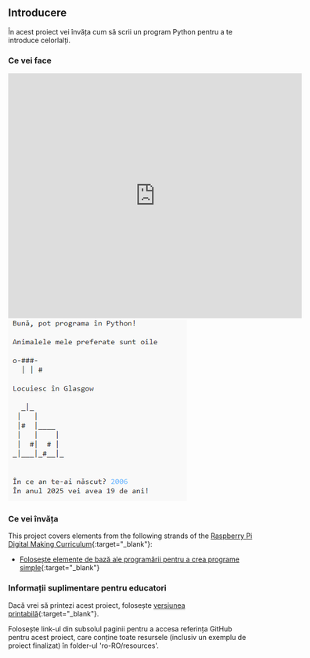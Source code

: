 ## Introducere

În acest proiect vei învăța cum să scrii un program Python pentru a te introduce celorlalți.

### Ce vei face

<div class="trinket">
  <iframe src="https://trinket.io/embed/python/a1f663ae0d?outputOnly=true&start=result" width="600" height="500" frameborder="0" marginwidth="0" marginheight="0" allowfullscreen>
  </iframe>
  <img src="images/me-final.png">
</div>

### Ce vei învăța

This project covers elements from the following strands of the [Raspberry Pi Digital Making Curriculum](https://rpf.io/curriculum){:target="_blank"}:

+ [Folosește elemente de bază ale programării pentru a crea programe simple](https://www.raspberrypi.org/curriculum/programming/creator){:target="_blank"}

### Informații suplimentare pentru educatori

Dacă vrei să printezi acest proiect, folosește [versiunea printabilă](https://projects.raspberrypi.org/en/projects/about-me/print){:target="_blank"}.

Folosește link-ul din subsolul paginii pentru a accesa referința GitHub pentru acest proiect, care conține toate resursele (inclusiv un exemplu de proiect finalizat) în folder-ul 'ro-RO/resources'.